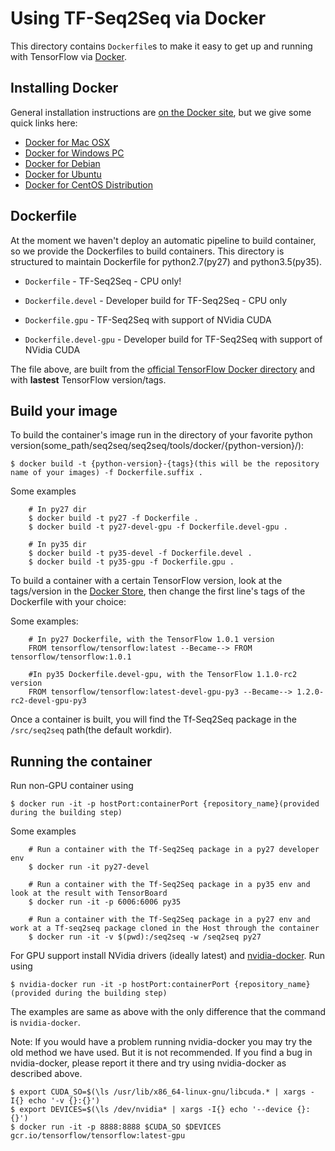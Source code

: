 # Using TF-Seq2Seq via Docker

This directory contains `Dockerfile`s to make it easy to get up and running with
TensorFlow via [Docker](https://www.docker.com/).


## Installing Docker

General installation instructions are
[on the Docker site](https://docs.docker.com/), but we give some
quick links here:

* [Docker for Mac OSX](https://www.docker.com/docker-mac)
* [Docker for Windows PC](https://www.docker.com/docker-windows)
* [Docker for Debian](https://www.docker.com/docker-debian)
* [Docker for Ubuntu](https://www.docker.com/docker-ubuntu)
* [Docker for CentOS Distribution](https://www.docker.com/docker-centos-distribution)


## Dockerfile

At the moment we haven't deploy an automatic pipeline to build container, so we provide the Dockerfiles to build containers.
This directory is structured to maintain Dockerfile for python2.7(py27) and python3.5(py35).

* `Dockerfile` - TF-Seq2Seq - CPU only!

* `Dockerfile.devel` - Developer build for TF-Seq2Seq - CPU only

* `Dockerfile.gpu` - TF-Seq2Seq with support of NVidia CUDA

* `Dockerfile.devel-gpu` - Developer build for TF-Seq2Seq with support of NVidia CUDA

The file above, are built from the [official TensorFlow Docker directory](https://github.com/tensorflow/tensorflow/blob/master/tensorflow/tools/docker/README.md) and with **lastest** TensorFlow version/tags.


## Build your image

To build the container's image run in the directory of your favorite python version(some_path/seq2seq/seq2seq/tools/docker/{python-version}/):

	$ docker build -t {python-version}-{tags}(this will be the repository name of your images) -f Dockerfile.suffix .


Some examples
```
	# In py27 dir
	$ docker build -t py27 -f Dockerfile .
	$ docker build -t py27-devel-gpu -f Dockerfile.devel-gpu .

	# In py35 dir
	$ docker build -t py35-devel -f Dockerfile.devel .
	$ docker build -t py35-gpu -f Dockerfile.gpu .
```

To build a container with a certain TensorFlow version, look at the tags/version in the [Docker Store](https://store.docker.com/community/images/tensorflow/tensorflow/tags), then change the first line's tags of the Dockerfile with your choice:

Some examples:
```
	# In py27 Dockerfile, with the TensorFlow 1.0.1 version
	FROM tensorflow/tensorflow:latest --Became--> FROM tensorflow/tensorflow:1.0.1

	#In py35 Dockerfile.devel-gpu, with the TensorFlow 1.1.0-rc2 version
	FROM tensorflow/tensorflow:latest-devel-gpu-py3 --Became-->	1.2.0-rc2-devel-gpu-py3
```

Once a container is built, you will find the Tf-Seq2Seq package in the `/src/seq2seq` path(the default workdir).

## Running the container

Run non-GPU container using

    $ docker run -it -p hostPort:containerPort {repository_name}(provided during the building step)

Some examples
```
	# Run a container with the Tf-Seq2Seq package in a py27 developer env
	$ docker run -it py27-devel

	# Run a container with the Tf-Seq2Seq package in a py35 env and look at the result with TensorBoard
	$ docker run -it -p 6006:6006 py35

	# Run a container with the Tf-Seq2Seq package in a py27 env and work at a Tf-seq2seq package cloned in the Host through the container
	$ docker run -it -v $(pwd):/seq2seq -w /seq2seq py27

```

For GPU support install NVidia drivers (ideally latest) and
[nvidia-docker](https://github.com/NVIDIA/nvidia-docker). Run using

    $ nvidia-docker run -it -p hostPort:containerPort {repository_name}(provided during the building step)

The examples are same as above with the only difference that the command is `nvidia-docker`.

Note: If you would have a problem running nvidia-docker you may try the old method
we have used. But it is not recommended. If you find a bug in nvidia-docker, please report
it there and try using nvidia-docker as described above.

    $ export CUDA_SO=$(\ls /usr/lib/x86_64-linux-gnu/libcuda.* | xargs -I{} echo '-v {}:{}')
    $ export DEVICES=$(\ls /dev/nvidia* | xargs -I{} echo '--device {}:{}')
    $ docker run -it -p 8888:8888 $CUDA_SO $DEVICES gcr.io/tensorflow/tensorflow:latest-gpu
